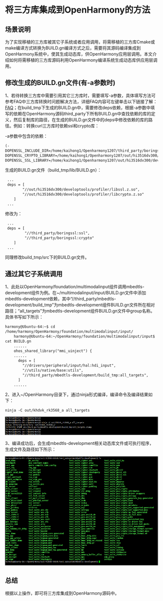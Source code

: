# 将三方库集成到OpenHarmony的方法

## 场景说明

为了实现移植的三方库被其它子系统或者应用调用，将需移植的三方库Cmake或make编译方式转换为BUILD.gn编译方式之后，需要将其源码编译集成到OpenHarmony系统中，使其生成动态库，供OpenHarmony应用层调用。本文介绍如何将需移植的三方库源码利用OpenHarmony编译系统生成动态库供应用层调用。

## 修改生成的BUILD.gn文件(有-a参数时)

1、若待转换三方库中需要引用其它三方库时，需要填写-a参数，具体填写方法可参考FAQ中三方库转换时问题解决方法，详细FAQ内容可左键单击以下链接了解：[FAQ](https://gitee.com/openharmony/napi_generator/blob/master/src/cli/cmake2gn/docs/guide/FAQ.md)；在build_tmp下生成的BUILD.gn中，需要修改deps依赖，根据-a参数中填写的依赖在OpenHarmony源码third_party下所有BUILD.gn中查找依赖的库的定义，然后复制库的路径，在生成的BUILD.gn文件中的deps中修改依赖的库的路径。例如：转换curl三方库时依赖ssl和crypto库：

-a参数中包含的依赖：

```
(-DOPENSSL_INCLUDE_DIR=/home/kaihong1/Openharmony1207/third_party/boringssl/src/include,-DOPENSSL_CRYPTO_LIBRARY=/home/kaihong1/Openharmony1207/out/hi3516dv300/developtools/profiler/libcrypto.z.so,-DOPENSSL_SSL_LIBRARY=/home/kaihong1/Openharmony1207/out/hi3516dv300/developtools/profiler/libssl.z.so)
```

生成的BUILD.gn文件（build_tmp/lib/BUILD.gn）：

```
 ...
 deps = [
        "//out/hi3516dv300/developtools/profiler/libssl.z.so",
        "//out/hi3516dv300/developtools/profiler/libcrypto.z.so"
    ]
 ...
```

修改为：

```
 ...
 deps = [
         "//third_party/boringssl:ssl",
         "//third_party/boringssl:crypto"
    ]
 ...
```

同理修改build_tmp/src下的BUILD.gn文件。

## 通过其它子系统调用

1、此处以OpenHarmony/foundation/multimodalinput组件调用mbedtls-development组件为例。在~/multimodalinput/input/BUILD.gn文件中添加mbedtls-development依赖，其中“//third_party/mbedtls-development/build_tmp”为mbedtls-development组件BUILD.gn文件所在相对路径；“all_targets”为mbedtls-development组件BUILD.gn文件中group名称。具体书写如下所示：

```
harmony@Ubuntu-64:~$ cd /home/harmony/OpenHarmony/foundation/multimodalinput/input/
	harmony@Ubuntu-64:~/OpenHarmony/foundation/multimodalinput/input$ cat BUILD.gn 
	......
	ohos_shared_library("mmi_uinject") {
	......
  	  deps = [
    	"//drivers/peripheral/input/hal:hdi_input",
    	"//utils/native/base:utils",
    	"//third_party/mbedtls-development/build_tmp:all_targets",
  	  ]
	......
```

2、进入~/OpenHarmony目录下，通过ninja形式编译，编译命令及编译结果如下：

```
ninja -C out/khdvk_rk3568_a all_targets
```

![](../figures/ninja_build_success.png)

3、编译成功后，会生成mbedtls-development相关动态库文件或可执行程序，生成文件及路径如下所示：

![](../figures/generate_file.png)

## 总结

根据以上操作，即可将三方库集成到OpenHarmony源码中。
